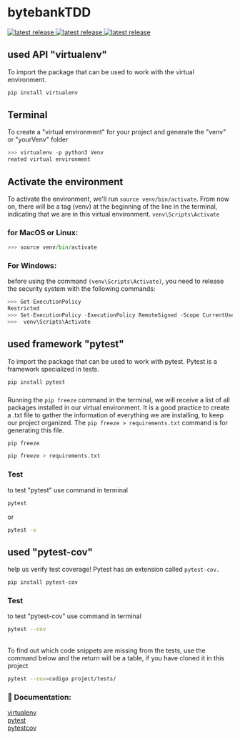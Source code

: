 # bytebankTDD

<a href="https://pypi.org/project/virtualenv/">
  <img src="https://img.shields.io/badge/virtualenv-v20.23.0-blue" alt="latest release" />
</a>
<a href="https://pypi.org/project/pytest/#histor">
  <img src="https://img.shields.io/badge/pytest-v7.3.2-blue" alt="latest release" />
</a>
<a href="https://pypi.org/project/pytest-cov/">
  <img src="https://img.shields.io/badge/pytestcov-v4.1.0-blue" alt="latest release" />
</a>

<br>

## used API "virtualenv"
To import the package that can be used to work with the virtual environment.

```sh
pip install virtualenv
```

## Terminal
To create a "virtual environment" for your project and generate the "venv" or "yourVenv" folder
```python
>>> virtualenv -p python3 Venv
reated virtual environment
```

## Activate the environment
To activate the environment, we'll run `source venv/bin/activate`. From now on, there will be a tag (venv) at the beginning of the line in the terminal, indicating that we are in this virtual environment.
`venv\Scripts\Activate`

### for MacOS or Linux:
```python
>>> source venv/bin/activate
```

### For Windows: 
before using the command `(venv\Scripts\Activate)`, you need to release the security system with the following commands:
```python
>>> Get-ExecutionPolicy 
Restricted
>>> Set-ExecutionPolicy -ExecutionPolicy RemoteSigned -Scope CurrentUser
>>>  venv\Scripts\Activate
```

## used framework "pytest"
To import the package that can be used to work with pytest. Pytest is a framework specialized in tests.
```sh
pip install pytest
```
### 
Running the `pip freeze` command in the terminal, we will receive a list of all packages installed in our virtual environment. It is a good practice to create a .txt file to gather the information of everything we are installing, to keep our project organized. The `pip freeze > requirements.txt` command is for generating this file.
```sh
pip freeze
```
```sh
pip freeze > requirements.txt
```

### Test
to test "pytest" use command in terminal
```sh
pytest
```
or
```sh
pytest -v
```

## used "pytest-cov"
help us verify test coverage! Pytest has an extension called `pytest-cov.`
```sh
pip install pytest-cov
```
### Test 
to test "pytest-cov" use command in terminal
```sh
pytest --cov
```
<br>
To find out which code snippets are missing from the tests, use the command below and the return will be a table, if you have cloned it in this project

```sh
pytest --cov=codigo project/tests/
```


### 📖 Documentation: <br>
[virtualenv](https://virtualenv.pypa.io/en/latest/) <br>
[pytest](https://docs.pytest.org/en/7.3.x/) <br>
[pytestcov](https://pytest-cov.readthedocs.io/en/latest/readme.html#installation:~:text=software%3A%20MIT%20license-,Installation%C2%B6,-Install%20with%20pip) <br>
